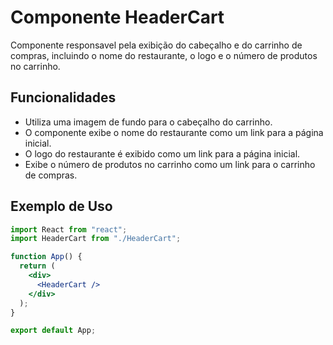 # Componente HeaderCart

 Componente responsavel  pela exibição do cabeçalho e do carrinho de compras, incluindo o nome do restaurante, o logo e o número de produtos no carrinho.

## Funcionalidades

- Utiliza uma imagem de fundo para o cabeçalho do carrinho.
- O componente exibe o nome do restaurante como um link para a página inicial.
- O logo do restaurante é exibido como um link para a página inicial.
- Exibe o número de produtos no carrinho como um link para o carrinho de compras.

## Exemplo de Uso

```jsx
import React from "react";
import HeaderCart from "./HeaderCart";

function App() {
  return (
    <div>
      <HeaderCart />
    </div>
  );
}

export default App;
